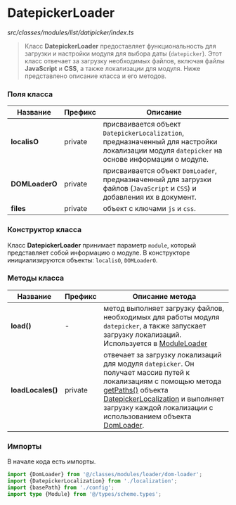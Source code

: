 # DatepickerLoader

_src/classes/modules/list/datipicker/index.ts_

> Класс **DatepickerLoader** предоставляет функциональность для загрузки и настройки модуля для выбора даты (`datepicker`). Этот класс отвечает за загрузку необходимых файлов, включая файлы **JavaScript** и **CSS**, а также локализации для модуля. Ниже представлено описание класса и его методов.

### Поля класса

| Название       | Префикс  | Описание                                                                                                                                    |
|----------------|----------|---------------------------------------------------------------------------------------------------------------------------------------------|
| **localisO**   | private  | присваивается объект `DatepickerLocalization`, предназначенный для настройки локализации модуля `datepicker` на основе информации о модуле. |
| **DOMLoaderO** | private  | присваивается объект `DomLoader`, предназначенный для загрузки файлов (`JavaScript` и `CSS`) и добавления их в документ.                    |
| **files**      | private  | объект с ключами `js` и `css`.                                                                                                              |

### Конструктор класса

Класс **DatepickerLoader** принимает параметр `module`, который представляет собой информацию о модуле. В конструкторе инициализируются объекты: `localisO`, `DOMLoaderO`.

### Методы класса

| Название          | Префикс | Описание метода                                                                                                                                                                                                                                                                                                                  |
|-------------------|---------|----------------------------------------------------------------------------------------------------------------------------------------------------------------------------------------------------------------------------------------------------------------------------------------------------------------------------------|
| **load()**        | -       | метод выполняет загрузку файлов, необходимых для работы модуля `datepicker`, а также запускает загрузку локализаций. Используется в [ModuleLoader](../../loader/MODULELOADER.md)                                                                                                                                                 |
| **loadLocales()** | private | отвечает за загрузку локализаций для модуля `datepicker`. Он получает массив путей к локализациям с помощью метода [getPaths()](DATEPICKERLOCALIZATION.md) объекта [DatepickerLocalization](DATEPICKERLOCALIZATION.md) и выполняет загрузку каждой локализации с использованием объекта [DomLoader](../../loader/DOMLOADER.md).  |

### Импорты

В начале кода есть импорты.

```ts
import {DomLoader} from '@/classes/modules/loader/dom-loader';
import {DatepickerLocalization} from './localization';
import {basePath} from './config';
import type {Module} from '@/types/scheme.types';
```

